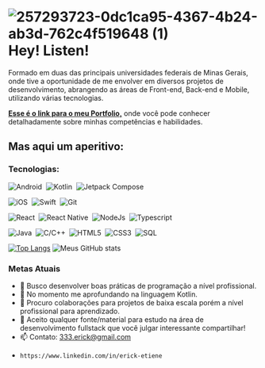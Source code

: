 # ![257293723-0dc1ca95-4367-4b24-ab3d-762c4f519648 (1)](https://github.com/lamenkazu/lamenkazu/assets/23318318/31769aa5-409f-4e06-8bb7-f1385b39f20f) Hey!  Listen!

Formado em duas das principais universidades federais de Minas Gerais, onde tive a oportunidade de me envolver em diversos projetos de desenvolvimento, abrangendo as áreas de Front-end, Back-end e Mobile, utilizando várias tecnologias.
 
**[Esse é o link para o meu Portfolio,](https://lamenkazu.github.io/portifolio)** onde você pode conhecer detalhadamente sobre minhas competências e habilidades.

## Mas aqui um aperitivo:

### Tecnologias:
![Android](https://img.shields.io/badge/-Android-black?style=flat-square&logo=android&logoColor=b23)&nbsp;
![Kotlin](https://img.shields.io/badge/-Kotlin-black?style=flat-square&logo=kotlin&logoColor=b23)&nbsp;
![Jetpack Compose](https://img.shields.io/badge/-Jetpack_Compose-black?style=flat-square&logo=jetpackcompose&logoColor=b23)&nbsp;

![iOS](https://img.shields.io/badge/-iPhone_Operating_System-black?style=flat-square&logo=ios&logoColor=b23)&nbsp;
![Swift](https://img.shields.io/badge/-Swift-black?style=flat-square&logo=swift&logoColor=b23)&nbsp;
![Git](https://img.shields.io/badge/-Git-black?style=flat-square&logo=git&logoColor=b23)&nbsp;

![React](https://img.shields.io/badge/-React-black?style=flat-square&logo=react&logoColor=b23)&nbsp;
![React Native](https://img.shields.io/badge/-React_Native-black?style=flat-square&logo=react&logoColor=b23)&nbsp;
![NodeJs](https://img.shields.io/badge/-Node.js-black?style=flat-square&logo=node.js&logoColor=b23)&nbsp;
![Typescript](https://img.shields.io/badge/-TypeScript-black?style=flat-square&logo=typescript&logoColor=b23)&nbsp;

![Java](https://img.shields.io/badge/-Java-black?style=flat-square&logo=openjdk&logoColor=b23)&nbsp;
![C/C++](https://img.shields.io/badge/-C%2FC%2B%2B-black?style=flat-square&logo=c%2B%2B&logoColor=b23)&nbsp;
![HTML5](https://img.shields.io/badge/-HTML5-black?style=flat-square&logo=html5&logoColor=b23)&nbsp;
![CSS3](https://img.shields.io/badge/-CSS3-black?style=flat-square&logo=css3&logoColor=b23)&nbsp;
![SQL](https://img.shields.io/badge/-SQL_Servers-black?style=flat-square&logo=sqlite&logoColor=b23)&nbsp;

[![Top Langs](https://github-readme-stats.vercel.app/api/top-langs/?username=lamenkazu&layout=donut-vertical)](https://github.com/lamenkazu/github-readme-stats)
![Meus GitHub stats](https://github-readme-stats.vercel.app/api?username=lamenkazu&show_icons=true) 

### Metas Atuais
- 🔭 Busco desenvolver boas práticas de programação a nível profissional.
- 🌱 No momento me aprofundando na linguagem Kotlin.
- 👯 Procuro colaborações para projetos de baixa escala porém a nível profissional para aprendizado.
- 🤔 Aceito qualquer fonte/material para estudo na área de desenvolvimento fullstack que você julgar interessante compartilhar!
- 📫 Contato: 333.erick@gmail.com
-     https://www.linkedin.com/in/erick-etiene





